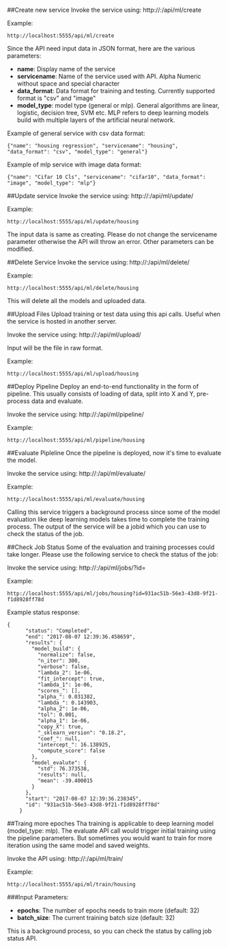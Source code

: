 ##Create new service
Invoke the service using: http://<host>:<port>/api/ml/create

Example:
```
http://localhost:5555/api/ml/create
```

Since the API need input data in JSON format, here are the various parameters:


* **name**: Display name of the service
* **servicename**: Name of the service used with API. Alpha Numeric without space and special character
* **data_format**: Data format for training and testing. Currently supported format is "csv" and "image"
* **model_type**: model type (general or mlp). General algorithms are linear, logistic, decision tree, SVM etc. MLP refers to deep learning models build with multiple layers of the artificial neural network.

Example of general service with csv data format:

```
{"name": "housing regression", "servicename": "housing", "data_format": "csv", "model_type": "general"}
```

Example of mlp service with image data format:
```
{"name": "Cifar 10 Cls", "servicename": "cifar10", "data_format": "image", "model_type": "mlp"}
```

##Update service
Invoke the service using: http://<host>:<port>/api/ml/update/<servicename>

Example:
```
http://localhost:5555/api/ml/update/housing
```

The input data is same as creating. Please do not change the servicename parameter otherwise the API will throw an error. Other parameters can be modified.

##Delete Service
Invoke the service using: http://<host>:<port>/api/ml/delete/<servicename>

Example:
```
http://localhost:5555/api/ml/delete/housing
```

This will delete all the models and uploaded data.

##Upload Files
Upload training or test data using this api calls. Useful when the service is hosted in another server.

Invoke the service using: http://<host>:<port>/api/ml/upload/<servicename>

Input will be the file in raw format.

Example:
```
http://localhost:5555/api/ml/upload/housing
```

##Deploy Pipeline
Deploy an end-to-end functionality in the form of pipeline. This usually consists of loading of data, split into X and Y, pre-process data and evaluate.

Invoke the service using:  http://<host>:<port>/api/ml/pipeline/<servicename>

Example:
```
http://localhost:5555/api/ml/pipeline/housing
```

##Evaluate Pipleline
Once the pipeline is deployed, now it's time to evaluate the model. 

Invoke the service using:  http://<host>:<port>/api/ml/evaluate/<servicename>

Example:
```
http://localhost:5555/api/ml/evaluate/housing
```

Calling this service triggers a background process since some of the model evaluation like deep learning models takes time to complete the training process. 
The output of the service will be a jobid which you can use to check the status of the job.

##Check Job Status
Some of the evaluation and training processes could take longer. Please use the following service to check the status of the job:

Invoke the service using: http://<host>:<port>/api/ml/jobs/<servicename>?id=<jobid>

Example:
```
http://localhost:5555/api/ml/jobs/housing?id=931ac51b-56e3-43d8-9f21-f1d8928ff78d
```

Example status response:
```
{
      "status": "Completed",
      "end": "2017-08-07 12:39:36.458659",
      "results": {
        "model_build": {
          "normalize": false,
          "n_iter": 300,
          "verbose": false,
          "lambda_2": 1e-06,
          "fit_intercept": true,
          "lambda_1": 1e-06,
          "scores_": [],
          "alpha_": 0.031382,
          "lambda_": 0.143903,
          "alpha_2": 1e-06,
          "tol": 0.001,
          "alpha_1": 1e-06,
          "copy_X": true,
          "_sklearn_version": "0.18.2",
          "coef_": null,
          "intercept_": 16.138925,
          "compute_score": false
        },
        "model_evalute": {
          "std": 76.373538,
          "results": null,
          "mean": -39.400015
        }
      },
      "start": "2017-08-07 12:39:36.238345",
      "id": "931ac51b-56e3-43d8-9f21-f1d8928ff78d"
    }
```

##Traing more epoches
Tha training is applicable to deep learning model (model_type: mlp). The evaluate API call would trigger initial training using the pipeline parameters. But sometimes you would want to train for more iteration using the same model and saved weights. 

Invoke the API using: http://<host>:<port>/api/ml/train/<servicename>

Example:
```
http://localhost:5555/api/ml/train/housing
```

###Input Parameters:

* **epochs**: The number of epochs needs to train more (default: 32)
* **batch_size**: The current training batch size (default: 32)

This is a background process, so you can check the status by calling job status API.